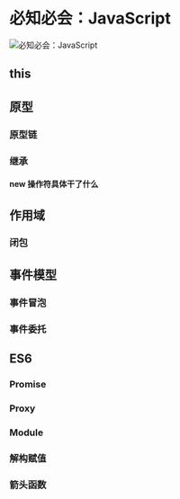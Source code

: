 # 必知必会：JavaScript

![必知必会：JavaScript](/javascript.png)

## this

## 原型

### 原型链

### 继承

#### new 操作符具体干了什么

## 作用域

### 闭包

## 事件模型

### 事件冒泡

### 事件委托

## ES6

### Promise

### Proxy

### Module

### 解构赋值

### 箭头函数
